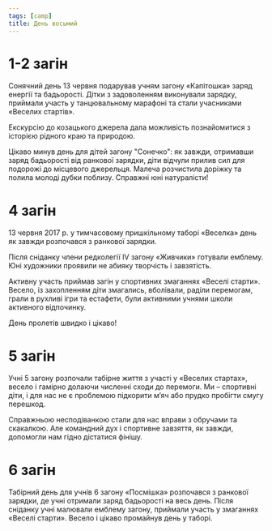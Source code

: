 ```yaml
---
tags: [camp]
title: День восьмий
---
```


# 1-2 загін

Сонячний день 13 червня подарував учням загону «Капітошка» заряд енергії та бадьорості. Дітки з задоволенням виконували зарядку, приймали участь у танцювальному марафоні та стали учасниками «Веселих стартів».

Екскурсію до козацького джерела дала можливість познайомитися з історією рідного краю та природою.

Цікаво минув день для дітей загону "Сонечко": як завжди, отримавши заряд бадьорості від ранкової зарядки, діти відчули прилив сил для подорожі до місцевого джерельця. Малеча розчистила доріжку та полила молоді дубки поблизу. Справжні юні натуралісти!

<slideshow id="72157685040254725"></slideshow>

# 4 загін

13 червня 2017 р. у тимчасовому пришкільному таборі «Веселка» день як завжди розпочався з ранкової зарядки.

Після сніданку члени редколегії ІV загону «Живчики» готували емблему. Юні художники проявили не абияку творчість і завзятість.

Активну участь приймав загін у спортивних змаганнях «Веселі старти». Весело, із захопленням діти змагались, вболівали, раділи перемогам, грали в рухливі ігри та естафети, були активними учнями школи активного відпочинку.

День пролетів швидко і цікаво!

<slideshow id="72157684941997466"></slideshow>

# 5 загін

Учні 5 загону розпочали табірне життя з участі у «Веселих стартах», весело і гамірно долаючи численні сходи до перемоги. Ми – спортивні діти, і для нас не є проблемою підкорити м’яч або прудко пробігти смугу перешкод.

Справжньою несподіванкою стали для нас вправи з обручами та скакалкою. Але командний дух і спортивне завзяття, як завжди, допомогли нам гідно дістатися фінішу.

<slideshow id="72157685079484045"></slideshow>

# 6 загін

Табірний день для учнів 6 загону «Посмішка» розпочався з ранкової зарядки, де учні отримали заряд бадьорості на весь день. Після сніданку учні малювали емблему загону, приймали участь у змаганнях «Веселі старти». Весело і цікаво промайнув день у таборі.

<slideshow id="72157682809962351"></slideshow>
